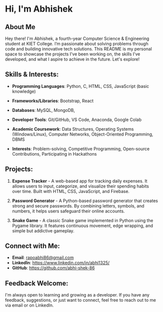 # Hi, I'm Abhishek

## About Me
Hey there! I'm Abhishek, a fourth-year Computer Science & Engineering student at KIET College. I’m passionate about solving problems through code and building innovative tech solutions. This README is my personal space to showcase the projects I've been working on, the skills I've developed, and what I aspire to achieve in the future. Let's explore!

## Skills & Interests:
- **Programming Languages**: Python, C, HTML, CSS, JavaScript (basic knowledge)
- **Frameworks/Libraries**: Bootstrap, React
- **Databases**: MySQL, MongoDB, 
  
- **Developer Tools**: Git/GitHub, VS Code, Anaconda, Google Colab
- **Academic Coursework**: Data Structures, Operating Systems (Windows/Linux), Computer Networks, Object-Oriented Programming, DBMS
- **Interests**: Problem-solving, Competitive Programming, Open-source Contributions, Participating in Hackathons

## Projects:

   
1. **Expense Tracker** - A web-based app for tracking daily expenses. It allows users to input, categorize, and visualize their spending habits over time. Built with HTML, CSS, JavaScript, and Firebase.

2. **Password Generator** - A Python-based password generator that creates strong and secure passwords. By combining letters, symbols, and numbers, it helps users safeguard their online accounts.

3. **Snake Game** - A classic Snake game implemented in Python using the Pygame library. It features continuous movement, edge wrapping, and simple but addictive gameplay.

## Connect with Me:
- **Email**: rapoabhi86@gmail.com
- **LinkedIn**: https://www.linkedin.com/in/abhi1325/
- **GitHub**:   https://github.com/abhi-shek-86

## Feedback Welcome:
I'm always open to learning and growing as a developer. If you have any feedback, suggestions, or just want to connect, feel free to reach out to me via email or on LinkedIn.
